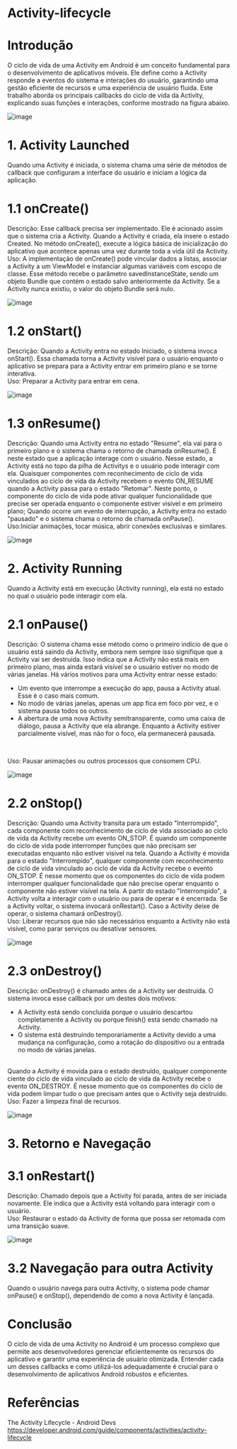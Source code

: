 # Activity-lifecycle

# Introdução

O ciclo de vida de uma Activity em Android é um conceito fundamental para o desenvolvimento de aplicativos móveis. Ele define como a Activity responde a eventos do sistema e interações do usuário, garantindo uma gestão eficiente de recursos e uma experiência de usuário fluida. Este trabalho aborda os principais callbacks do ciclo de vida da Activity, explicando suas funções e interações, conforme mostrado na figura abaixo.

![image](https://github.com/GustavoSS01/Activity-lifecycle/assets/69322864/d865c2d4-9ce8-4556-9f84-77ca7a20666b)

# 1. Activity Launched
Quando uma Activity é iniciada, o sistema chama uma série de métodos de callback que configuram a interface do usuário e iniciam a lógica da aplicação.

# 1.1 onCreate()
Descrição: Esse callback precisa ser implementado. Ele é acionado assim que o sistema cria a Activity. Quando a Activity é criada, ela insere o estado Created. No método onCreate(), execute a lógica básica de inicialização do aplicativo que acontece apenas uma vez durante toda a vida útil da Activity. 
<br/>
Uso:  A implementação de onCreate() pode vincular dados a listas, associar a Activity a um ViewModel e instanciar algumas variáveis com escopo de classe. Esse método recebe o parâmetro savedInstanceState, sendo um objeto Bundle que contém o estado salvo anteriormente da Activity. Se a Activity nunca existiu, o valor do objeto Bundle será nulo.

![image](https://github.com/GustavoSS01/Activity-lifecycle/assets/69322864/61a661a3-c517-4b49-8c10-4734f2857a28)

# 1.2 onStart()
Descrição: Quando a Activity entra no estado Iniciado, o sistema invoca onStart(). Essa chamada torna a Activity visível para o usuário enquanto o aplicativo se prepara para a Activity entrar em primeiro plano e se torne interativa.<br/>
Uso: Preparar a Activity para entrar em cena.

![image](https://github.com/GustavoSS01/Activity-lifecycle/assets/69322864/74097d75-d137-4b84-8bde-24cb7b5b177d)

# 1.3 onResume()
Descrição: Quando uma Activity entra no estado "Resume", ela vai para o primeiro plano e o sistema chama o retorno de chamada onResume(). É neste estado que a aplicação interage com o usuário. Nesse estado, a Activity está no topo da pilha de Activitys e o usuário pode interagir com ela. 
Quaisquer componentes com reconhecimento de ciclo de vida vinculados ao ciclo de vida da Activity recebem o evento ON_RESUME quando a Activity passa para o estado "Retomar". Neste ponto, o componente do ciclo de vida pode ativar qualquer funcionalidade que precise ser operada enquanto o componente estiver visível e em primeiro plano;
Quando ocorre um evento de interrupção, a Activity entra no estado "pausado" e o sistema chama o retorno de chamada onPause().
<br/>
Uso:Iniciar animações, tocar música, abrir conexões exclusivas e similares.

![image](https://github.com/GustavoSS01/Activity-lifecycle/assets/69322864/8cdabf1d-3125-4bde-80eb-c9b98fd4fe13)


# 2. Activity Running 
Quando a Activity está em execução (Activity running), ela está no estado no qual o usuário pode interagir com ela.

# 2.1 onPause()
Descrição: O sistema chama esse método como o primeiro indício de que o usuário está saindo da Activity, embora nem sempre isso signifique que a Activity vai ser destruída. Isso indica que a Activity não está mais em primeiro plano, mas ainda estará visível se o usuário estiver no modo de várias janelas. Há vários motivos para uma Activity entrar nesse estado:
  - Um evento que interrompe a execução do app, pausa a Activity atual. Esse é o caso mais comum.
  - No modo de várias janelas, apenas um app fica em foco por vez, e o sistema pausa todos os outros.
  - A abertura de uma nova Activity semitransparente, como uma caixa de diálogo, pausa a Activity que ela abrange. Enquanto a Activity estiver parcialmente visível, mas não for o foco, ela permanecerá pausada.
<br/>

Uso: Pausar animações ou outros processos que consomem CPU.

![image](https://github.com/GustavoSS01/Activity-lifecycle/assets/69322864/213eee6c-6d1e-4e0b-a1c8-0607bbb6964d)


# 2.2 onStop()
Descrição: Quando uma Activity transita para um estado "Interrompido", cada componente com reconhecimento de ciclo de vida associado ao ciclo de vida da Activity recebe um evento ON_STOP. É quando um componente do ciclo de vida pode interromper funções que não precisam ser executadas enquanto não estiver visível na tela. Quando a Activity é movida para o estado "Interrompido", qualquer componente com reconhecimento de ciclo de vida vinculado ao ciclo de vida da Activity recebe o evento ON_STOP. É nesse momento que os componentes do ciclo de vida podem interromper qualquer funcionalidade que não precise operar enquanto o componente não estiver visível na tela.
A partir do estado "Interrompido", a Activity volta a interagir com o usuário ou para de operar e é encerrada. Se a Activity voltar, o sistema invocará onRestart(). Caso a Activity deixe de operar, o sistema chamará onDestroy().
<br/>
Uso: Liberar recursos que não são necessários enquanto a Activity não está visível, como parar serviços ou desativar sensores.

![image](https://github.com/GustavoSS01/Activity-lifecycle/assets/69322864/cb975101-2d83-4a4b-b035-e2819d858cba)


# 2.3 onDestroy()
Descrição: onDestroy() é chamado antes de a Activity ser destruída. O sistema invoca esse callback por um destes dois motivos:
- A Activity está sendo concluída porque o usuário descartou completamente a Activity ou porque finish() está sendo chamado na Activity.
- O sistema está destruindo temporariamente a Activity devido a uma mudança na configuração, como a rotação do dispositivo ou a entrada no modo de várias janelas.
<br/>
Quando a Activity é movida para o estado destruído, qualquer componente ciente do ciclo de vida vinculado ao ciclo de vida da Activity recebe o evento ON_DESTROY. É nesse momento que os componentes do ciclo de vida podem limpar tudo o que precisam antes que o Activity seja destruído.
<br/>
Uso: Fazer a limpeza final de recursos.

![image](https://github.com/GustavoSS01/Activity-lifecycle/assets/69322864/15e654d1-c9a9-4537-82b9-912dbf2d665c)

# 3. Retorno e Navegação

# 3.1 onRestart()
Descrição: Chamado depois que a Activity foi parada, antes de ser iniciada novamente. Ele indica que a Activity está voltando para interagir com o usuário.
<br/>
Uso: Restaurar o estado da Activity de forma que possa ser retomada com uma transição suave.

![image](https://github.com/GustavoSS01/Activity-lifecycle/assets/69322864/b7ae9946-69ae-4fa9-a0c1-eca7cae445b5)

# 3.2 Navegação para outra Activity
Quando o usuário navega para outra Activity, o sistema pode chamar onPause() e onStop(), dependendo de como a nova Activity é lançada.

# Conclusão
O ciclo de vida de uma Activity no Android é um processo complexo que permite aos desenvolvedores gerenciar eficientemente os recursos do aplicativo e garantir uma experiência de usuário otimizada. Entender cada um desses callbacks e como utilizá-los adequadamente é crucial para o desenvolvimento de aplicativos Android robustos e eficientes.

# Referências
The Activity Lifecycle - Android Devs
https://developer.android.com/guide/components/activities/activity-lifecycle
